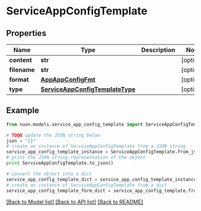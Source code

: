 # ServiceAppConfigTemplate


## Properties

Name | Type | Description | Notes
------------ | ------------- | ------------- | -------------
**content** | **str** |  | [optional] 
**filename** | **str** |  | [optional] 
**format** | [**AppAppConfigFmt**](AppAppConfigFmt.md) |  | [optional] 
**type** | [**ServiceAppConfigTemplateType**](ServiceAppConfigTemplateType.md) |  | [optional] 

## Example

```python
from nuon.models.service_app_config_template import ServiceAppConfigTemplate

# TODO update the JSON string below
json = "{}"
# create an instance of ServiceAppConfigTemplate from a JSON string
service_app_config_template_instance = ServiceAppConfigTemplate.from_json(json)
# print the JSON string representation of the object
print ServiceAppConfigTemplate.to_json()

# convert the object into a dict
service_app_config_template_dict = service_app_config_template_instance.to_dict()
# create an instance of ServiceAppConfigTemplate from a dict
service_app_config_template_form_dict = service_app_config_template.from_dict(service_app_config_template_dict)
```
[[Back to Model list]](../README.md#documentation-for-models) [[Back to API list]](../README.md#documentation-for-api-endpoints) [[Back to README]](../README.md)



